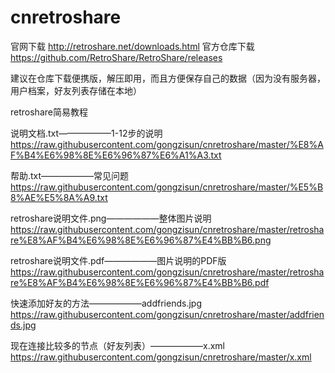 # cnretroshare
官网下载
http://retroshare.net/downloads.html
官方仓库下载
https://github.com/RetroShare/RetroShare/releases

建议在仓库下载便携版，解压即用，而且方便保存自己的数据（因为没有服务器，用户档案，好友列表存储在本地）



retroshare简易教程



说明文档.txt——————1-12步的说明
https://raw.githubusercontent.com/gongzisun/cnretroshare/master/%E8%AF%B4%E6%98%8E%E6%96%87%E6%A1%A3.txt

帮助.txt——————常见问题
https://raw.githubusercontent.com/gongzisun/cnretroshare/master/%E5%B8%AE%E5%8A%A9.txt

retroshare说明文件.png——————整体图片说明
https://raw.githubusercontent.com/gongzisun/cnretroshare/master/retroshare%E8%AF%B4%E6%98%8E%E6%96%87%E4%BB%B6.png

retroshare说明文件.pdf——————图片说明的PDF版
https://raw.githubusercontent.com/gongzisun/cnretroshare/master/retroshare%E8%AF%B4%E6%98%8E%E6%96%87%E4%BB%B6.pdf

快速添加好友的方法——————addfriends.jpg
https://raw.githubusercontent.com/gongzisun/cnretroshare/master/addfriends.jpg

现在连接比较多的节点（好友列表）——————x.xml
https://raw.githubusercontent.com/gongzisun/cnretroshare/master/x.xml

